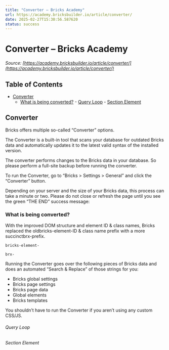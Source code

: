 ```yaml
---
title: "Converter – Bricks Academy"
url: https://academy.bricksbuilder.io/article/converter/
date: 2025-02-27T15:30:56.587620
status: success
---
```


# Converter – Bricks Academy

*Source: [https://academy.bricksbuilder.io/article/converter/](https://academy.bricksbuilder.io/article/converter/)*

## Table of Contents

- [Converter](#converter)
  - [What is being converted?](#what-is-being-converted)
        - [Query Loop](#query-loop)
        - [Section Element](#section-element)

## Converter

Bricks offers multiple so-called “Converter” options.

The Converter is a built-in tool that scans your database for outdated Bricks data and automatically updates it to the latest valid syntax of the installed version.

The converter performs changes to the Bricks data in your database. So please perform a full-site backup before running the converter.

To run the Converter, go to “Bricks > Settings > General” and click the “Converter” button.

Depending on your server and the size of your Bricks data, this process can take a minute or two. Please do not close or refresh the page until you see the green “THE END” success message:

### What is being converted?

With the improved DOM structure and element ID & class names, Bricks replaced the oldbricks-element-ID & class name prefix with a more succinctbrx-prefix.

`bricks-element-`

`brx-`

Running the Converter goes over the following pieces of Bricks data and does an automated “Search & Replace” of those strings for you:

- Bricks global settings
- Bricks page settings
- Bricks page data
- Global elements
- Bricks templates

You shouldn’t have to run the Converter if you aren’t using any custom CSS/JS.

###### Query Loop

###### Section Element

